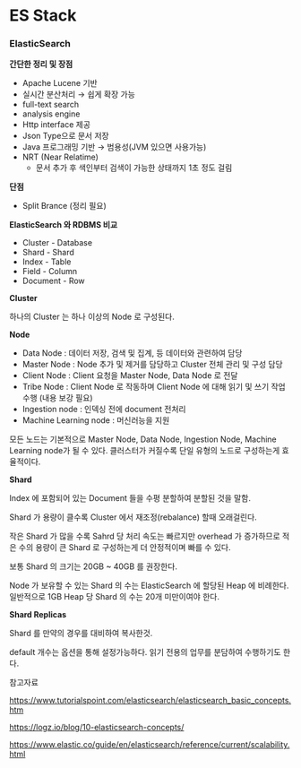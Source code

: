 # ES Stack

### ElasticSearch
**간단한 정리 및 장점**

- Apache Lucene 기반
- 실시간 분산처리 → 쉽게 확장 가능
- full-text search
- analysis engine
- Http interface 제공
- Json Type으로 문서 저장
- Java 프로그래밍 기반 → 범용성(JVM 있으면 사용가능)
- NRT (Near Relatime)
    - 문서 추가 후 색인부터 검색이 가능한 상태까지 1초 정도 걸림

**단점**

- Split Brance (정리 필요)

**ElasticSearch 와 RDBMS 비교**

- Cluster - Database
- Shard - Shard
- Index - Table
- Field - Column
- Document - Row

**Cluster**

하나의 Cluster 는 하나 이상의 Node 로 구성된다.

**Node**

- Data Node : 데이터 저장, 검색 및 집계, 등 데이터와 관련하여 담당
- Master Node : Node 추가 및 제거를 담당하고 Cluster 전체 관리 및 구성 담당
- Client Node : Client 요청을 Master Node, Data Node 로 전달
- Tribe Node : Client Node 로 작동하며 Client Node 에 대해 읽기 및 쓰기 작업 수행 (내용 보강 필요)
- Ingestion node : 인덱싱 전에 document 전처리
- Machine Learning node : 머신러능을 지원

모든 노드는 기본적으로 Master Node, Data Node, Ingestion Node, Machine Learning node가 될 수 있다. 클러스터가 커질수록 단일 유형의 노드로 구성하는게 효율적이다.

**Shard**

Index 에 포함되어 있는 Document 들을 수평 분할하여 분할된 것을 말함.

Shard 가 용량이 클수록 Cluster 에서 재조정(rebalance) 할때 오래걸린다.

작은 Shard 가 많을 수록 Sahrd 당 처리 속도는 빠르지만 overhead 가 증가하므로 적은 수의 용량이 큰 Shard 로 구성하는게 더 안정적이며 빠를 수 있다.

보통 Shard 의 크기는 20GB ~ 40GB 를 권장한다.

Node 가 보유할 수 있는 Shard 의 수는 ElasticSearch 에 할당된 Heap 에 비례한다. 일반적으로 1GB Heap 당 Shard 의 수는 20개 미만이여야 한다.

**Shard Replicas**

Shard 를 만약의 경우를 대비하여 복사한것.

default 개수는 옵션을 통해 설정가능하다.
읽기 전용의 업무를 분담하여 수행하기도 한다.

참고자료

https://www.tutorialspoint.com/elasticsearch/elasticsearch_basic_concepts.htm

https://logz.io/blog/10-elasticsearch-concepts/

https://www.elastic.co/guide/en/elasticsearch/reference/current/scalability.html 
